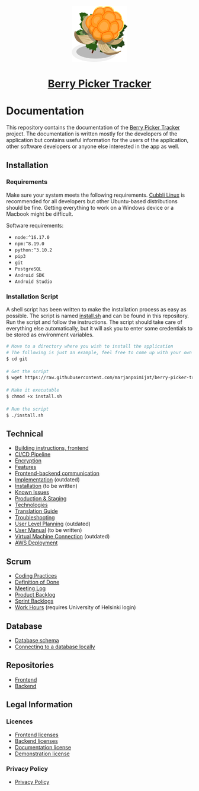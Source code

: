 <div align="center">
  <a href="https://github.com/marjanpoimijat">
    <img
        alt="Berry Picker Tracker logo"
        height=150
        src="docs/images/logo.png"
        title="Berry Picker Tracker logo"
        width=150
    />
  </a>
  <h1>
    <a href="https://github.com/marjanpoimijat">
      Berry Picker Tracker
    </a>
  </h1>
</div>

# Documentation

This repository contains the documentation of the [Berry Picker Tracker](https://github.com/marjanpoimijat) project. The documentation is written mostly for the developers of the application but contains useful information for the users of the application, other software developers or anyone else interested in the app as well.

## Installation

### Requirements

Make sure your system meets the following requirements. [Cubbli Linux](https://wiki.helsinki.fi/display/it4sci/Cubbli+Linux) is recommended for all developers but other Ubuntu-based distributions should be fine. Getting everything to work on a Windows device or a Macbook might be difficult.

Software requirements:

- `node:^16.17.0`
- `npm:^8.19.0`
- `python:^3.10.2`
- `pip3`
- `git`
- `PostgreSQL`
- `Android SDK`
- `Android Studio`

### Installation Script

A shell script has been written to make the installation process as easy as possible. The script is named [install.sh](docs/scripts/install.sh) and can be found in this repository. Run the script and follow the instructions. The script should take care of everything else automatically, but it will ask you to enter some credentials to be stored as environment variables.

```bash
# Move to a directory where you wish to install the application
# The following is just an example, feel free to come up with your own
$ cd git

# Get the script
$ wget https://raw.githubusercontent.com/marjanpoimijat/berry-picker-tracker-docs/main/docs/scripts/install.sh

# Make it executable
$ chmod +x install.sh

# Run the script
$ ./install.sh
```

## Technical

- [Building instructions, frontend](docs/frontend_building_instructions.md)
- [CI/CD Pipeline](docs/cicd_pipeline.md)
- [Encryption](docs/encryption.md)
- [Features](docs/features.md)
- [Frontend-backend communication](docs/frontend_backend_requests.md)
- [Implementation](docs/implementation.md) (outdated)
- [Installation](docs/installation.md) (to be written)
- [Known Issues](docs/known_issues.md)
- [Production & Staging](docs/production_and_staging.md)
- [Technologies](docs/technologies.md)
- [Translation Guide](docs/translations.md)
- [Troubleshooting](docs/troubleshooting.md)
- [User Level Planning](docs/user_level_planning.md) (outdated)
- [User Manual](docs/manual.md) (to be written)
- [Virtual Machine Connection](docs/virtual_machine_connection.md) (outdated)
- [AWS Deployment](https://github.com/marjanpoimijat/berry-picker-tracker-docs/blob/main/AWS_Deployment.md)

## Scrum

- [Coding Practices](docs/coding_practices.md)
- [Definition of Done](docs/definition_of_done.md)
- [Meeting Log](docs/meeting_log.md)
- [Product Backlog](https://github.com/orgs/marjanpoimijat/projects/3)
- [Sprint Backlogs](https://github.com/orgs/marjanpoimijat/projects)
- [Work Hours](https://helsinkifi-my.sharepoint.com/:x:/g/personal/kajy_ad_helsinki_fi/EVqaF5z1-9pBt4fEqOvs6E0B5plAijWjgKxFrGQQqV2kSg?e=Iay2EU) (requires University of Helsinki login)
## Database

- [Database schema](docs/images/bpt_schema.png)
- [Connecting to a database locally](docs/local_database.md)

## Repositories

- [Frontend](https://github.com/marjanpoimijat/berry-picker-tracker)
- [Backend](https://github.com/marjanpoimijat/berry-picker-tracker-server)

## Legal Information

### Licences

- [Frontend licenses](https://github.com/marjanpoimijat/berry-picker-tracker/tree/main/licenses)
- [Backend licenses](https://github.com/marjanpoimijat/berry-picker-tracker-server/tree/main/licenses)
- [Documentation license](LICENSE.md)
- [Demonstration license](https://github.com/marjanpoimijat/marjanpoimijat.github.io/blob/main/LICENSE)

### Privacy Policy

- [Privacy Policy](privacy_policies.md)
